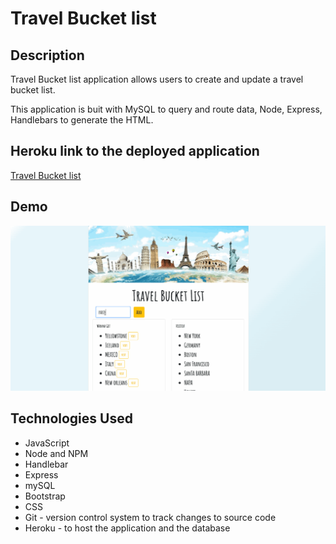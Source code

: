 # Travel Bucket list

## Description
Travel Bucket list application allows users to create and update a travel bucket list.

This application is buit with MySQL to query and route data, Node, Express, Handlebars to generate the HTML. 


## Heroku link to the deployed application
[Travel Bucket list](https://travel-bucketlist.herokuapp.com)

## Demo
![](public/assets/img/bucketList.gif)

## Technologies Used
- JavaScript 
- Node and NPM
- Handlebar
- Express
- mySQL
- Bootstrap
- CSS
- Git - version control system to track changes to source code
- Heroku - to host the application and the database





